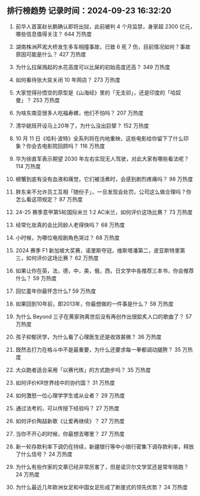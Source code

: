 
## 排行榜趋势 记录时间：2024-09-23 16:32:20
  
  1. 前华人首富赵长鹏确认即将出狱，此前被判 4 个月监禁，身家超 2300 亿元，哪些信息值得关注？ 644 万热度
    
  2. 湖南株洲芦淞大桥发生多车相撞事故，已致 6 死 7 伤，目前情况如何？事故原因可能是什么？ 427 万热度
    
  3. 为什么拉屎溅起的水花高度可以比屎的初始高度还高？ 349 万热度
    
  4. 如何看待张大奕关闭 10 年网店？ 273 万热度
    
  5. 大家觉得孙悟空的原型是《山海经》里的「无支祁」，还是印度的「哈奴曼」？ 253 万热度
    
  6. 为啥东南亚很多人吃福寿螺，他们不怕吗？ 207 万热度
    
  7. 清华姚班开设马上20年了，为什么没出巨擘？ 152 万热度
    
  8. 10 月 11 日《哈利·波特》全系列将在内地重映，这些电影给你留下了什么印象？你会去电影院回顾吗？ 116 万热度
    
  9. 华为徐直军表示期望 2030 年左右实现无人驾驶，对此大家有哪些看法呢？ 114 万热度
    
  10. 螃蟹到底有没有血液和痛觉，它们被活煮时，会感到剧烈疼痛吗？ 98 万热度
    
  11. 胖东来不允许员工互相「随份子」，一旦发现会处罚，公司这么做合理吗？你怎么看这项规定？ 87 万热度
    
  12. 24-25 赛季意甲第5轮国际米兰 1:2 AC米兰，如何评价这场比赛？ 73 万热度
    
  13. 经常化妆真的会比同龄人老得快吗？ 68 万热度
    
  14. 小时候，为哪位电视剧角色哭过？ 68 万热度
    
  15. 2024 赛季 F1 新加坡大奖赛，诺里斯夺冠，维斯塔潘第二，皮亚斯特里第三，如何评价这场比赛？ 62 万热度
    
  16. 如果让你在英，法，德，中，美，俄，西，日文学中各推荐三本书，你会推荐什么？ 59 万热度
    
  17. 回忆童年你最怀念什么? 59 万热度
    
  18. 如果回到10年前，即2013年，你最想做的一件事是什么？ 58 万热度
    
  19. 为什么 Beyond 三子在黄家驹离世后没有再创作出很脍炙人口的歌曲了？ 57 万热度
    
  20. 孩子抑郁厌学，为什么看了心理医生还是收效甚微？ 36 万热度
    
  21. 既然击打力在格斗中不是最重要，为什么还要求每一拳都调动腿胯？ 35 万热度
    
  22. 大众跑者适合采用「以赛代练」的方式跑步吗？ 35 万热度
    
  23. 如何评价KR世界线中的协约国？ 31 万热度
    
  24. 如何激怒一位心理学学生或从业者？ 29 万热度
    
  25. 通过法考的，可以传授下经验吗？ 27 万热度
    
  26. 如何评价陶喆新歌《让爱再继续》？ 27 万热度
    
  27. 当你不开心的时候，你最想去哪里？ 27 万热度
    
  28. 新一轮存款利率下调仍在持续，新疆银行等中小银行密集下调存款利率，释放了什么信号？ 24 万热度
    
  29. 为什么有些作家的文章已经非常厉害了，但是诺贝尔文学奖还是常年陪跑？ 24 万热度
    
  30. 为什么最近几年欧洲女足和中国女足形成了断崖式的领先优势？ 24 万热度
    